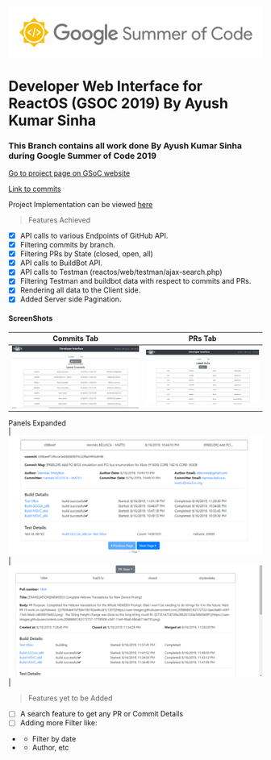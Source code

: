 <img src="https://github.com/ayushsnha/hellow-world/blob/master/68747470733a2f2f6d75736573636f72652e6f72672f73697465732f6d75736573636f72652e6f72672f66696c65732f4361707475726525323064253237652543432538316372616e253230323031362d30332d303125323030392e34382e31315f302e706e.png" align="center"/>

# Developer Web Interface for ReactOS (GSOC 2019) By Ayush Kumar Sinha

### This Branch contains all work done By Ayush Kumar Sinha during Google Summer of Code 2019

[Go to project page on GSoC website](https://summerofcode.withgoogle.com/projects/#5078102332407808 'Developer interface for ReactOS')

[Link to commits](https://github.com/reactos/developer-web-interface/commits/GSoC_2019?author=ayushsnha 'GSoC commits')

Project Implementation can be viewed [here](https://developer-interface-ros.herokuapp.com 'Developer interface')

> Features Achieved

- [x] API calls to various Endpoints of GitHub API.
- [x] Filtering commits by branch.
- [x] Filtering PRs by State (closed, open, all)
- [x] API calls to BuildBot API.
- [x] API calls to Testman (reactos/web/testman/ajax-search.php)
- [x] Filtering Testman and buildbot data with respect to commits and PRs.
- [x] Rendering all data to the Client side.
- [x] Added Server side Pagination.

#### ScreenShots

| Commits Tab                                                               | PRs Tab                                                                    |
| ------------------------------------------------------------------------- | -------------------------------------------------------------------------- |
| <img src="https://github.com/ayushsnha/hellow-world/blob/master/c1.PNG"/> | <img src="https://github.com/ayushsnha/hellow-world/blob/master/c3.PNG" /> |

Panels Expanded  
| <img src="https://github.com/ayushsnha/hellow-world/blob/master/c2.PNG"/> | <img src="https://github.com/ayushsnha/hellow-world/blob/master/c4.PNG" /> |

> Features yet to be Added

- [ ] A search feature to get any PR or Commit Details
- [ ] Adding more Filter like:
- - Filter by date
- - Author, etc
